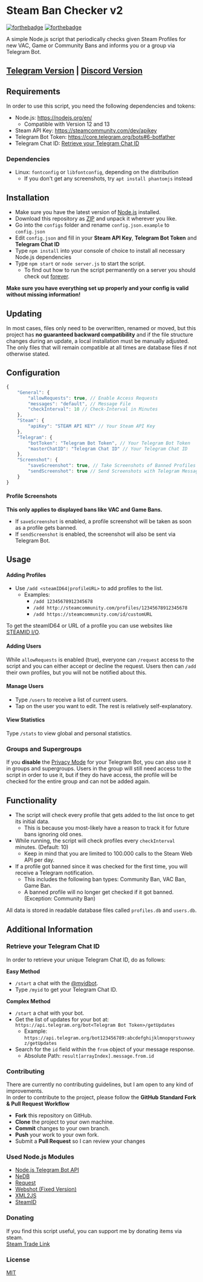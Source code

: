 # Steam Ban Checker v2
[![forthebadge](https://forthebadge.com/images/badges/built-with-love.svg)](https://forthebadge.com)
[![forthebadge](https://forthebadge.com/images/badges/uses-js.svg)](https://forthebadge.com)  

A simple Node.js script that periodically checks given Steam Profiles for new VAC, Game or Community Bans and informs you or a group via Telegram Bot.

## [Telegram Version](https://github.com/IceQ1337/SteamBanChecker) | [Discord Version](https://github.com/IceQ1337/SteamBanChecker_Discord)

## Requirements
In order to use this script, you need the following dependencies and tokens:

- Node.js: https://nodejs.org/en/  
  - Compatible with Version 12 and 13
- Steam API Key: https://steamcommunity.com/dev/apikey
- Telegram Bot Token: https://core.telegram.org/bots#6-botfather
- Telegram Chat ID: [Retrieve your Telegram Chat ID](#retrieve-your-telegram-chat-id)

### Dependencies
- Linux: `fontconfig` or `libfontconfig`, depending on the distribution  
  - If you don't get any screenshots, try `apt install phantomjs` instead

## Installation
- Make sure you have the latest version of [Node.js](https://nodejs.org/) installed.
- Download this repository as [ZIP](https://github.com/IceQ1337/SteamBanChecker/archive/master.zip) and unpack it wherever you like.
- Go into the `configs` folder and rename `config.json.example` to `config.json`
- Edit `config.json` and fill in your **Steam API Key**, **Telegram Bot Token** and **Telegram Chat ID**
- Type `npm install` into your console of choice to install all necessary Node.js dependencies
- Type `npm start` or `node server.js` to start the script.
  - To find out how to run the script permanently on a server you should check out [forever](https://github.com/foreversd/forever).

**Make sure you have everything set up properly and your config is valid without missing information!**  

## Updating
In most cases, files only need to be overwritten, renamed or moved, but this project has **no guaranteed backward compatibility** and if the file structure changes during an update, a local installation must be manually adjusted. The only files that will remain compatible at all times are database files if not otherwise stated.

## Configuration
```Javascript
{
	"General": {
		"allowRequests": true, // Enable Access Requests
		"messages": "default", // Message File
		"checkInterval": 10 // Check-Interval in Minutes
	},
	"Steam": {
		"apiKey": "STEAM API KEY" // Your Steam API Key
	},
	"Telegram": {
		"botToken": "Telegram Bot Token", // Your Telegram Bot Token
		"masterChatID": "Telegram Chat ID" // Your Telegram Chat ID
	},
	"Screenshot": {
		"saveScreenshot": true, // Take Screenshots of Banned Profiles
		"sendScreenshot": true // Send Screenshots with Telegram Messages
	}
}
```

#### Profile Screenshots
**This only applies to displayed bans like VAC and Game Bans.**  
- If `saveScreenshot` is enabled, a profile screenshot will be taken as soon as a profile gets banned.
- If `sendScreenshot` is enabled, the screenshot will also be sent via Telegram Bot.

## Usage
#### Adding Profiles
- Use `/add <steamID64|profileURL>` to add profiles to the list.
  - Examples:
    - `/add 12345678912345678`
	- `/add http://steamcommunity.com/profiles/12345678912345678`
    - `/add https://steamcommunity.com/id/customURL`

To get the steamID64 or URL of a profile you can use websites like [STEAMID I/O](https://steamid.io/).  

#### Adding Users
While `allowRequests` is enabled (true), everyone can `/request` access to the script and you can either accept or decline the request. Users then can `/add` their own profiles, but you will not be notified about this.

#### Manage Users
- Type `/users` to receive a list of current users.
- Tap on the user you want to edit. The rest is relatively self-explanatory.

#### View Statistics
Type `/stats` to view global and personal statistics.

### Groups and Supergroups
If you **disable** the [Privacy Mode](https://core.telegram.org/bots#privacy-mode) for your Telegram Bot, you can also use it in groups and supergroups. Users in the group will still need access to the script in order to use it, but if they do have access, the profile will be checked for the entire group and can not be added again.

## Functionality
- The script will check every profile that gets added to the list once to get its initial data.
  - This is because you most-likely have a reason to track it for future bans ignoring old ones.
- While running, the script will check profiles every `checkInterval` minutes. (Default: 10)
  - Keep in mind that you are limited to 100.000 calls to the Steam Web API per day.
- If a profile got banned since it was checked for the first time, you will receive a Telegram notification.
  - This includes the following ban types: Community Ban, VAC Ban, Game Ban.
  - A banned profile will no longer get checked if it got banned. (Exception: Community Ban)

All data is stored in readable database files called `profiles.db` and `users.db`.

## Additional Information

### Retrieve your Telegram Chat ID
In order to retrieve your unique Telegram Chat ID, do as follows:

**Easy Method**
- `/start` a chat with the [@myidbot](https://telegram.me/myidbot).
- Type `/myid` to get your Telegram Chat ID.

**Complex Method**
- `/start` a chat with your bot.
- Get the list of updates for your bot at: `https://api.telegram.org/bot<Telegram Bot Token>/getUpdates`
  - Example: `https://api.telegram.org/bot123456789:abcdefghijklmnopqrstuvwxyz/getUpdates`
- Search for the `id` field within the `from` object of your message response.
  - Absolute Path: `result[arrayIndex].message.from.id`

### Contributing
There are currently no contributing guidelines, but I am open to any kind of improvements.  
In order to contribute to the project, please follow the **GitHub Standard Fork & Pull Request Workflow**

- **Fork** this repository on GitHub.
- **Clone** the project to your own machine.
- **Commit** changes to your own branch.
- **Push** your work to your own fork.
- Submit a **Pull Request** so I can review your changes

### Used Node.js Modules
- [Node.js Telegram Bot API](https://github.com/mast/telegram-bot-api)
- [NeDB](https://github.com/louischatriot/nedb)
- [Request](https://github.com/request/request)
- [Webshot (Fixed Version)](https://github.com/architjn/node-webshot)
- [XML2JS](https://github.com/Leonidas-from-XIV/node-xml2js)
- [SteamID](https://github.com/DoctorMcKay/node-steamid)

### Donating
If you find this script useful, you can support me by donating items via steam.  
[Steam Trade Link](https://steamcommunity.com/tradeoffer/new/?partner=169517256&token=77MTawmP)

### License
[MIT](https://github.com/IceQ1337/SteamBanChecker/blob/master/LICENSE)
